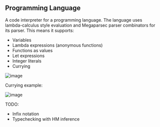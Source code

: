## Programming Language

A code interpreter for a programming language. The language uses lambda-calculus style evaluation and Megaparsec parser combinators for its parser. This means it supports:
- Variables
- Lambda expressions (anonymous functions)
- Functions as values
- Let expressions
- Integer literals
- Currying

![image](https://github.com/user-attachments/assets/92de4c97-df11-4aa4-88be-3936ddbdcfed)

Currying example:

![image](https://github.com/user-attachments/assets/e52e54d4-3e80-496a-8285-e9b85d633d52)


TODO:
- Infix notation
- Typechecking with HM inference
